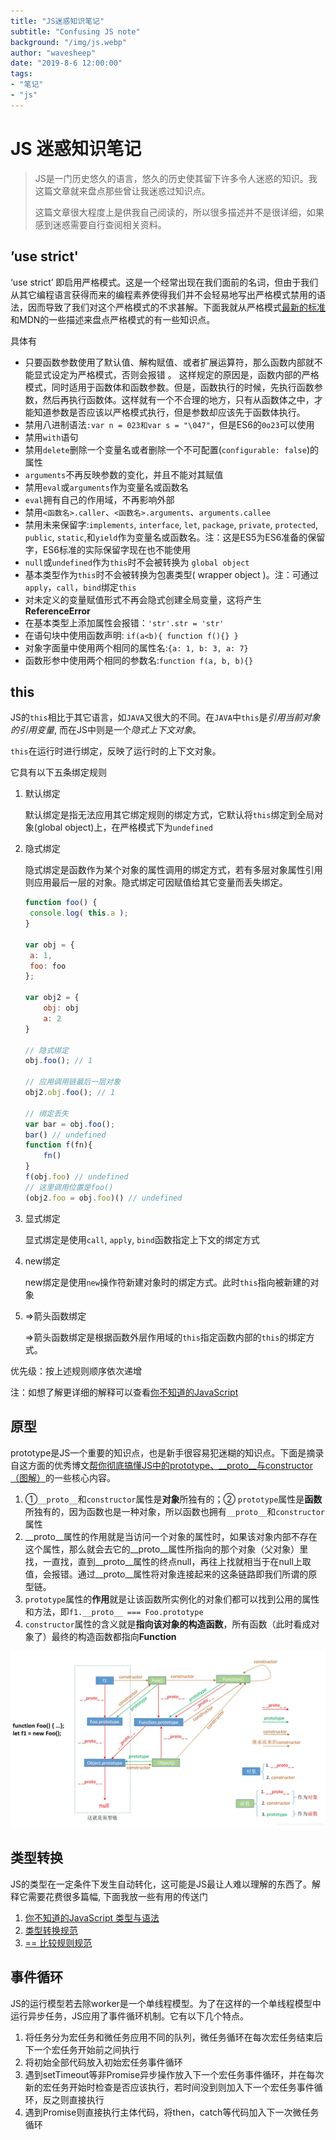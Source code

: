 ```yaml
---
title: "JS迷惑知识笔记"
subtitle: "Confusing JS note"
background: "/img/js.webp"
author: "wavesheep"
date: "2019-8-6 12:00:00"
tags:
- "笔记"
- "js"
---
```

# JS 迷惑知识笔记

> JS是一门历史悠久的语言，悠久的历史使其留下许多令人迷惑的知识。我这篇文章就来盘点那些曾让我迷惑过知识点。
>
> 这篇文章很大程度上是供我自己阅读的，所以很多描述并不是很详细，如果感到迷惑需要自行查阅相关资料。

## ’use strict'

‘use strict’ 即启用严格模式。这是一个经常出现在我们面前的名词，但由于我们从其它编程语言获得而来的编程素养使得我们并不会轻易地写出严格模式禁用的语法，因而导致了我们对这个严格模式的不求甚解。下面我就从严格模式[最新的标准](http://www.ecma-international.org/ecma-262/6.0/#sec-strict-mode-of-ecmascript)和MDN的一些描述来盘点严格模式的有一些知识点。

具体有

- 只要函数参数使用了默认值、解构赋值、或者扩展运算符，那么函数内部就不能显式设定为严格模式，否则会报错 。 这样规定的原因是，函数内部的严格模式，同时适用于函数体和函数参数。但是，函数执行的时候，先执行函数参数，然后再执行函数体。这样就有一个不合理的地方，只有从函数体之中，才能知道参数是否应该以严格模式执行，但是参数却应该先于函数体执行。 
- 禁用八进制语法`:var n = 023和var s = "\047"`，但是ES6的`0o23`可以使用
- 禁用`with`语句
- 禁用`delete`删除一个变量名或者删除一个不可配置(`configurable: false`)的属性
- `arguments`不再反映参数的变化，并且不能对其赋值
- 禁用`eval`或`arguments`作为变量名或函数名
- `eval`拥有自己的作用域，不再影响外部
- 禁用`<函数名>.caller`、`<函数名>.arguments`、`arguments.callee`
- 禁用未来保留字:`implements`, `interface`, `let`, `package`, `private`, `protected`, `public`, `static`,和`yield`作为变量名或函数名。注：这是ES5为ES6准备的保留字，ES6标准的实际保留字现在也不能使用
- `null`或`undefined`作为`this`时不会被转换为 `global object`
- 基本类型作为`this`时不会被转换为包裹类型( wrapper object )。注：可通过`apply`，`call`，`bind`绑定`this`
- 对未定义的变量赋值形式不再会隐式创建全局变量，这将产生 **ReferenceError** 
- 在基本类型上添加属性会报错：`'str'.str = 'str'`
- 在语句块中使用函数声明: `if(a<b){ function f(){} } `
- 对象字面量中使用两个相同的属性名:`{a: 1, b: 3, a: 7}`
- 函数形参中使用两个相同的参数名:`function f(a, b, b){}`

## this

JS的`this`相比于其它语言，如`JAVA`又很大的不同。在`JAVA`中`this`是*引用当前对象的引用变量*, 而在JS中则是一个*隐式上下文对象*。

`this`在运行时进行绑定，反映了运行时的上下文对象。

它具有以下五条绑定规则

1. 默认绑定

   默认绑定是指无法应用其它绑定规则的绑定方式，它默认将`this`绑定到全局对象(global object)上，在严格模式下为`undefined`

2. 隐式绑定

   隐式绑定是函数作为某个对象的属性调用的绑定方式，若有多层对象属性引用则应用最后一层的对象。隐式绑定可因赋值给其它变量而丢失绑定。

   ```js
   function foo() {
   	console.log( this.a );
   }
   
   var obj = {
   	a: 1,
   	foo: foo
   };
   
   var obj2 = {
       obj: obj
       a: 2
   }
   
   // 隐式绑定
   obj.foo(); // 1
   
   // 应用调用链最后一层对象
   obj2.obj.foo(); // 1
   
   // 绑定丢失
   var bar = obj.foo();
   bar() // undefined
   function f(fn){
       fn()
   }
   f(obj.foo) // undefined
   // 这里调用位置是foo()
   (obj2.foo = obj.foo)() // undefined
   
   ```

   

3. 显式绑定

   显式绑定是使用`call`, `apply`, `bind`函数指定上下文的绑定方式

4. new绑定

   new绑定是使用`new`操作符新建对象时的绑定方式。此时`this`指向被新建的对象

5. =>箭头函数绑定

   =>箭头函数绑定是根据函数外层作用域的`this`指定函数内部的`this`的绑定方式。

优先级：按上述规则顺序依次递增

注：如想了解更详细的解释可以查看[你不知道的JavaScript](https://github.com/getify/You-Dont-Know-JS/blob/1ed-zh-CN/this%26objectprototypes/ch2.md)

## 原型

prototype是JS一个重要的知识点，也是新手很容易犯迷糊的知识点。下面是摘录自这方面的优秀博文[帮你彻底搞懂JS中的prototype、__proto__与constructor（图解）](https://blog.csdn.net/cc18868876837/article/details/81211729)的一些核心内容。

1.  ①`__proto__`和`constructor`属性是**对象**所独有的；② `prototype`属性是**函数**所独有的，因为函数也是一种对象，所以函数也拥有`__proto__`和`constructor`属性 
2. __proto__属性的作用就是当访问一个对象的属性时，如果该对象内部不存在这个属性，那么就会去它的__proto__属性所指向的那个对象（父对象）里找，一直找，直到__proto__属性的终点null，再往上找就相当于在null上取值，会报错。通过__proto__属性将对象连接起来的这条链路即我们所谓的原型链。
3.  `prototype`属性的**作用**就是让该函数所实例化的对象们都可以找到公用的属性和方法，即`f1.__proto__ === Foo.prototype` 
4. `constructor`属性的含义就是**指向该对象的构造函数**，所有函数（此时看成对象了）最终的构造函数都指向**Function** 

![prototype图解](/img/prototype图解.webp)

## 类型转换

JS的类型在一定条件下发生自动转化，这可能是JS最让人难以理解的东西了。解释它需要花费很多篇幅, 下面我放一些有用的传送门

1. [你不知道的JavaScript 类型与语法](https://github.com/getify/You-Dont-Know-JS/tree/1ed-zh-CN/types%26gammar)
2. [类型转换规范](http://www.ecma-international.org/ecma-262/#sec-type-conversion)
3. [== 比较规则规范](http://www.ecma-international.org/ecma-262/#sec-abstract-equality-comparison)

## 事件循环

JS的运行模型若去除worker是一个单线程模型。为了在这样的一个单线程模型中运行异步任务，JS应用了事件循环机制。它有以下几个特点。

1. 将任务分为宏任务和微任务应用不同的队列，微任务循环在每次宏任务结束后下一个宏任务开始前之间执行
2. 将初始全部代码放入初始宏任务事件循环
3. 遇到setTimeout等非Promise异步操作放入下一个宏任务事件循环，并在每次新的宏任务开始时检查是否应该执行，若时间没到则加入下一个宏任务事件循环，反之则直接执行
4. 遇到Promise则直接执行主体代码，将then，catch等代码加入下一次微任务循环